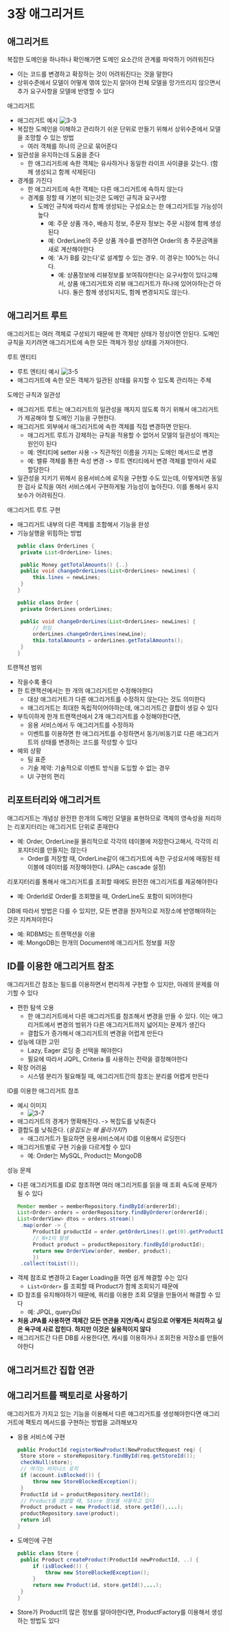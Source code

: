 # 3장 애그리거트
## 애그리거트
복잡한 도메인을 하나하나 확인해가면 도메인 요소간의 관계를 파악하기 어려워진다
- 이는 코드를 변경하고 확장하는 것이 어려워진다는 것을 말한다
- 상위수준에서 모델이 어떻게 엮여 있는지 알아야 전체 모델을 망가뜨리지 않으면서 추가 요구사항을 모델에 반영할 수 있다

애그리거트
- 애그리거트 예시
   ![3-3](/%EA%B8%B0%EC%88%A0%EC%84%9C%EC%A0%81/%5B%EA%B8%B0%EB%B3%B8%5D%20DDDStart/2%EC%B0%A8/image/3-3.jpg)
- 복잡한 도메인을 이해하고 관리하기 쉬운 단위로 만들기 위해서 상위수준에서 모델을 조망할 수 있는 방법
   - 여러 객체를 하나의 군으로 묶어준다
- 일관성을 유지하는데 도움을 준다
   - 한 애그리거트에 속한 객체는 유사하거나 동일한 라이프 사이클을 갖는다. (함께 생성되고 함께 삭제된다)
- 경계를 가진다
   - 한 애그리거트에 속한 객체는 다른 애그리거트에 속하지 않는다
   - 경계를 정할 때 기본이 되는것은 도메인 규칙과 요구사항
      - 도메인 규칙에 따라서 함께 생성되는 구성요소는 한 애그리거트일 가능성이 높다
         - 예: 주문 상품 개수, 배송지 정보, 주문자 정보는 주문 시점에 함께 생성된다
         - 예: OrderLine의 주문 상품 개수를 변경하면 Order의 총 주문금액을 새로 계산해야한다
         - 예: 'A가 B를 갖는다'로 설계할 수 있는 경우. 이 경우는 100%는 아니다.
            - 예: 상품정보에 리뷰정보를 보여줘야한다는 요구사항이 있다고해서, 상품 애그리거트와 리뷰 애그리거트가 하나에 있어야하는건 아니다. 둘은 함께 생성되지도, 함께 변경되지도 않는다. 

## 애그리거트 루트
애그리거트는 여러 객체로 구성되기 때문에 한 객체만 상태가 정상이면 안된다. 도메인 규칙을 지키려면 애그리거트에 속한 모든 객체가 정상 상태를 가져야한다. 

루트 엔티티
- 루트 엔티티 예시
   ![3-5](/%EA%B8%B0%EC%88%A0%EC%84%9C%EC%A0%81/%5B%EA%B8%B0%EB%B3%B8%5D%20DDDStart/2%EC%B0%A8/image/3-5.jpg)
- 애그리거트에 속한 모든 객체가 일관된 상태를 유지할 수 있도록 관리하는 주체

도메인 규칙과 일관성
- 애그리거트 루트는 애그리거트의 일관성을 깨지지 않도록 하기 위해서 애그리거트가 제공해야 할 도메인 기능을 구현한다. 
- 애그리거트 외부에서 애그리거트에 속한 객체를 직접 변경하면 안된다. 
   - 애그리거트 루트가 강제하는 규칙을 적용할 수 없어서 모델의 일관성이 깨지는 원인이 된다
   - 예: 엔티티에 setter 사용 -> 직관적인 이름을 가지는 도메인 메서드로 변경
   - 예: 밸류 객체를 통한 속성 변경 -> 루트 엔티티에서 변경 객체를 받아서 새로 할당한다
- 일관성을 지키기 위해서 응용서비스에 로직을 구현할 수도 있는데, 이렇게되면 동일한 검사 로직을 여러 서비스에서 구현하게될 가능성이 높아진다. 이를 통해서 유지보수가 어려워진다. 

애그리거트 루트 구현
- 애그리거트 내부의 다른 객체를 조합해서 기능을 완성
- 기능실행을 위힘하는 방법
   ```java
   public class OrderLines {
    private List<OrderLine> lines;

    public Money getTotalAmounts() {..}
    public void changeOrderLines(List<OrderLines> newLines) {
        this.lines = newLines;
    }
   }

   public class Order {
    private OrderLines orderLines;

    public void changeOrderLines(List<OrderLines> newLines) {
        // 위임
        orderLines.changeOrderLines(newLine);
        this.totalAmounts = orderLines.getTotalAmounts();
    }
   }
   ```

트랜잭션 범위
- 작을수록 좋다
- 한 트랜잭션에서는 한 개의 애그리거트만 수정해야한다
   - 대상 애그리거트가 다른 애그리거트를 수정하지 않는다는 것도 의미한다
   - 애그리거트는 최대한 독립적이어야하는데, 애그리거트간 결합이 생길 수 있다
- 부득이하게 한개 트랜잭션에서 2개 애그리거트를 수정해야한다면, 
   - 응용 서비스에서 두 애그리거트를 수정하자
   - 이벤트를 이용하면 한 애그리거트를 수정하면서 동기/비동기로 다른 애그리거트의 상태를 변경하는 코드를 작성할 수 있다
- 예외 상황
   - 팀 표준
   - 기술 제약: 기술적으로 이벤트 방식을 도입할 수 없는 경우
   - UI 구현의 편리

## 리포트터리와 애그리거트
애그리거트는 개념상 완전한 한개의 도메인 모델을 표현하므로 객체의 영속성을 처리하는 리포지터리는 애그리거트 단위로 존재한다
- 예: Order, OrderLine을 물리적으로 각각의 테이블에 저장한다고해서, 각각의 리포지터리를 만들지는 않는다
   - Order를 저장할 때, OrderLine같이 애그리거트에 속한 구성요서에 매핑된 테이블에 데이터를 저장해야한다. (JPA는 cascade 설정)

리포지터리를 통해서 애그리거트를 조회할 때에도 완전한 애그리거트를 제공해야한다
- 예: OrderId로 Order를 조회했을 때, OrderLine도 포함이 되어야한다

DB에 따라서 방법은 다를 수 있지만, 모든 변경을 원자적으로 저장소에 반영해야하는 것은 지켜져야한다
- 예: RDBMS는 트랜잭션을 이용
- 예: MongoDB는 한개의 Document에 애그리거트 정보를 저장

## ID를 이용한 애그리거트 참조
애그리거트간 참조는 필드를 이용하면서 편리하게 구현할 수 있지만, 아래의 문제를 야기할 수 있다
- 편한 탐색 오용
   - 한 애그리거트에서 다른 애그리거트를 참조해서 변경을 만들 수 있다. 이는 애그리거트에서 변경의 범위가 다른 애그리거트까지 넓어지는 문제가 생긴다
   - 결합도가 증가해서 애그리거트의 변경을 어렵게 만든다
- 성능에 대한 고민
   - Lazy, Eager 로딩 중 선택을 해야한다
   - 필요에 따라서 JQPL, Criteria 를 사용하는 전략을 결정해야한다
- 확장 어려움
   - 시스템 분리가 필요해질 때, 애그리거트간의 참조는 분리를 어렵게 만든다

ID를 이용한 애그리거트 참조
- 예시 이미지
   - ![3-7](/%EA%B8%B0%EC%88%A0%EC%84%9C%EC%A0%81/%5B%EA%B8%B0%EB%B3%B8%5D%20DDDStart/2%EC%B0%A8/image/3-7.jpg)
- 애그리거트의 경계가 명확해진다. -> 복잡도를 낮춰준다
- 결합도를 낮춰준다. (_응집도는 왜 올라가지?_)
   - 애그리거트가 필요하면 응용서비스에서 ID를 이용해서 로딩한다
- 애그리거트별로 구현 기술을 다르게할 수 있다
   - 예: Order는 MySQL, Product는 MongoDB

성능 문제
- 다른 애그리거트를 ID로 참조하면 여러 애그리거트를 읽을 때 조회 속도에 문제가 될 수 있다
   ```java
   Member member = memberRepository.findById(ordererId);
   List<Order> orders = orderRepository.findByOrderer(ordererId);
   List<OrderView> dtos = orders.stream()
    .map(order -> {
        ProductId productId = order.getOrderLines().get(0).getProductId();
        // N+1이 발생
        Product product = productRepository.findById(productId);
        return new OrderView(order, member, product);
        })
    .collect(toList());
   ```
- 객체 참조로 변경하고 Eager Loading을 하면 쉽게 해결할 수는 있다
   - `List<Order>` 를 조회할 때 Product가 함께 조회되기 때문에
- ID 참조를 유지해야하기 때문에, 쿼리를 이용한 조회 모델을 만들어서 해결할 수 있다
   - 예: JPQL, queryDsl
- __처음 JPA를 사용하면 객체간 모든 연관을 지연/즉시 로딩으로 어떻게든 처리하고 싶은 욕구에 사로 잡힌다. 하지만 이것은 실용적이지 않다__
- 애그리거트간 다른 DB를 사용한다면, 캐시를 이용하거나 조회전용 저장소를 만들어야한다

## 애그리거트간 집합 연관

## 애그리거트를 팩토리로 사용하기
애그리거트가 가지고 있는 기능을 이용해서 다른 애그리거트를 생성해야한다면 애그리거트에 팩토리 메서드를 구현하는 방법을 고려해보자
- 응용 서비스에 구현
   ```java
   public ProductId registerNewProduct(NewProductRequest req) {
    Store store = storeRepository.findById(req.getStoreId());
    checkNull(store);
    // 여기는 비지니스 로직
    if (account.isBlocked()) {
        throw new StoreBlockedException();
    }
    ProductId id = productRepository.nextId();
    // Product를 생성할 때, Store 정보를 사용하고 있다
    Product product = new Product(id, store.getId(),...);
    productRepository.save(product);
    return idl
   }
   ```
- 도메인에 구현
   ```java
   public class Store {
    public Product createProduct(ProductId newProductId, ..) {
        if (isBlocked()) {
            throw new StoreBlockedException();
        }
        return new Product(id, store.getId(),...);
    }
   }
   ```
- Store가 Product의 많은 정보를 알아야한다면, ProductFactory를 이용해서 생성하는 방법도 있다